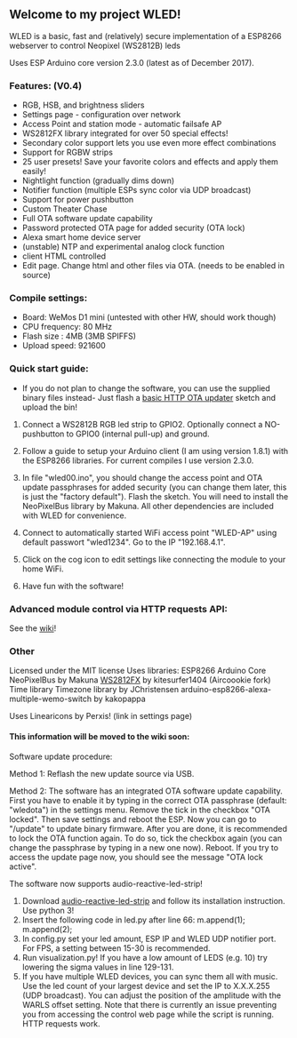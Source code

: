 ## Welcome to my project WLED!

WLED is a basic, fast and (relatively) secure implementation of a ESP8266 webserver to control Neopixel (WS2812B) leds

Uses ESP Arduino core version 2.3.0 (latest as of December 2017).

### Features: (V0.4)
- RGB, HSB, and brightness sliders
- Settings page - configuration over network
- Access Point and station mode - automatic failsafe AP
- WS2812FX library integrated for over 50 special effects!
- Secondary color support lets you use even more effect combinations
- Support for RGBW strips
- 25 user presets! Save your favorite colors and effects and apply them easily!
- Nightlight function (gradually dims down)
- Notifier function (multiple ESPs sync color via UDP broadcast)
- Support for power pushbutton
- Custom Theater Chase
- Full OTA software update capability
- Password protected OTA page for added security (OTA lock)
- Alexa smart home device server
- (unstable) NTP and experimental analog clock function
- client HTML controlled
- Edit page. Change html and other files via OTA. (needs to be enabled in source)

### Compile settings:
- Board: WeMos D1 mini (untested with other HW, should work though)
- CPU frequency: 80 MHz
- Flash size : 4MB (3MB SPIFFS)
- Upload speed: 921600

### Quick start guide:

- If you do not plan to change the software, you can use the supplied binary files instead-
Just flash a [basic HTTP OTA updater](https://github.com/Aircoookie/ESP8266MinimalHTTPUpdater) sketch and upload the bin!

1. Connect a  WS2812B RGB led strip to GPIO2. Optionally connect a NO-pushbutton to GPIO0 (internal pull-up) and ground.

2. Follow a guide to setup your Arduino client (I am using version 1.8.1) with the ESP8266 libraries.
For current compiles I use version 2.3.0.

3. In file "wled00.ino", you should change the access point and OTA update passphrases for added security (you can change them later, this is just the "factory default"). Flash the sketch.
You will need to install the NeoPixelBus library by Makuna. All other dependencies are included with WLED for convenience.

5. Connect to automatically started WiFi access point "WLED-AP" using default passwort "wled1234". Go to the IP "192.168.4.1".

6. Click on the cog icon to edit settings like connecting the module to your home WiFi.

7. Have fun with the software!

### Advanced module control via HTTP requests API:

See the [wiki](https://github.com/Aircoookie/WLED/wiki/HTTP-request-API)!

### Other

Licensed under the MIT license 
Uses libraries: 
ESP8266 Arduino Core
NeoPixelBus by Makuna
[WS2812FX](https://github.com/kitesurfer1404/WS2812FX) by kitesurfer1404 (Aircoookie fork)
Time library
Timezone library by JChristensen
arduino-esp8266-alexa-multiple-wemo-switch by kakopappa

Uses Linearicons by Perxis! (link in settings page)

#### This information will be moved to the wiki soon:

Software update procedure:

Method 1: Reflash the new update source via USB.

Method 2: The software has an integrated OTA software update capability.
First you have to enable it by typing in the correct OTA passphrase (default: "wledota") in the settings menu.
Remove the tick in the checkbox "OTA locked". Then save settings and reboot the ESP.
Now you can go to "<moduleip>/update" to update binary firmware.
After you are done, it is recommended to lock the OTA function again.
To do so, tick the checkbox again (you can change the passphrase by typing in a new one now). Reboot.
If you try to access the update page now, you should see the message "OTA lock active".


The software now supports audio-reactive-led-strip!

1. Download [audio-reactive-led-strip](https://github.com/scottlawsonbc/audio-reactive-led-strip) and follow its installation instruction. Use python 3!
2. Insert the following code in led.py after line 66:
    m.append(1);
    m.append(2);
3. In config.py set your led amount, ESP IP and WLED UDP notifier port. For FPS, a setting between 15-30 is recommended.
4. Run visualization.py! If you have a low amount of LEDS (e.g. 10) try lowering the sigma values in line 129-131.
5. If you have multiple WLED devices, you can sync them all with music.
Use the led count of your largest device and set the IP to X.X.X.255 (UDP broadcast).
You can adjust the position of the amplitude with the WARLS offset setting.
Note that there is currently an issue preventing you from accessing the control web page while the script is running. HTTP requests work.






